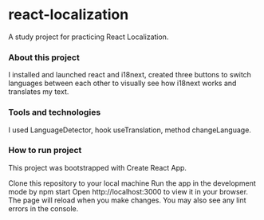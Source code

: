 # react-localization
A study project for practicing React Localization.

### About this project

I installed and launched react and i18next, created three buttons to switch languages ​​between each other to visually see how i18next works and translates my text. 

### Tools and technologies
I used LanguageDetector, hook useTranslation, method changeLanguage.



### How to run project

This project was bootstrapped with Create React App.

Clone this repository to your local machine
Run the app in the development mode by npm start
Open http://localhost:3000 to view it in your browser.
The page will reload when you make changes.
You may also see any lint errors in the console.
